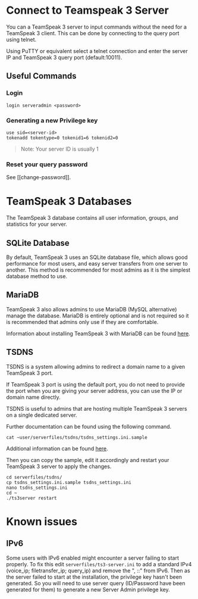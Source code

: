 # Connect to Teamspeak 3 Server

You can a TeamSpeak 3 server to input commands without the need for a TeamSpeak 3 client. This can be done by connecting to the query port using telnet.

Using PuTTY or equivalent select a telnet connection and enter the server IP and TeamSpeak 3 query port (default:10011).

## Useful Commands

### Login
````
login serveradmin <password>
````

### Generating a new Privilege key

````
use sid=<server-id>
tokenadd tokentype=0 tokenid1=6 tokenid2=0
````
>Note: Your server ID is usually 1

### Reset your query password

See [[change-password]].

# TeamSpeak 3 Databases
The TeamSpeak 3 database contains all user information, groups, and statistics for your server.
 
## SQLite Database
By default, TeamSpeak 3 uses an SQLite database file, which allows good performance for most users, and easy server transfers from one server to another. This method is recommended for most admins as it is the simplest database method to use.

## MariaDB
TeamSpeak 3 also allows admins to use MariaDB (MySQL alternative) manage the database. MariaDB is entirely optional and is not required so it is recommended that admins only use if they are comfortable.

Information about installing TeamSpeak 3 with MariaDB  can be found [here](https://www.digitalocean.com/community/questions/setup-teamspeak-server-ubuntu-15-04).

## TSDNS

TSDNS is a system allowing admins to redirect a domain name to a given TeamSpeak 3 port. 

If TeamSpeak 3 port is using the default port, you do not need to provide the port when you are giving your server address, you can use the IP or domain name directly.

TSDNS is useful to admins that are hosting multiple TeamSpeak 3 servers on a single dedicated server.

Further documentation can be found using the following command.
````
cat ~user/serverfiles/tsdns/tsdns_settings.ini.sample
````

Additional information can be found [here](http://lastconnect.net/en/tsdnsdoc/).

Then you can copy the sample, edit it accordingly and restart your TeamSpeak 3 server to apply the changes.
````
cd serverfiles/tsdns/
cp tsdns_settings.ini.sample tsdns_settings.ini
nano tsdns_settings.ini
cd ~
./ts3server restart
````

# Known issues

## IPv6

Some users with IPv6 enabled might encounter a server failing to start properly. To fix this edit `serverfiles/ts3-server.ini` to add a standard IPv4 (voice_ip; filetransfer_ip; query_ip) and remove the ", ::" from IPv6. Then as the server failed to start at the installation, the privilege key hasn't been generated. So you will need to use server query (ID/Password have been generated for them) to generate a new Server Admin privilege key.